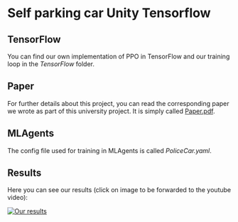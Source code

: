 # Self parking car Unity Tensorflow
 
## TensorFlow
You can find our own implementation of PPO in TensorFlow and our training loop in the *TensorFlow* folder.

## Paper
For further details about this project, you can read the corresponding paper we wrote as part of this university project. It is simply called [Paper.pdf](https://github.com/corni3011/Self-parking-car-Unity-Tensorflow/blob/main/Paper.pdf).

## MLAgents
The config file used for training in MLAgents is called *PoliceCar.yaml*.

## Results
Here you can see our results (click on image to be forwarded to the youtube video):

[![Our results](https://img.youtube.com/vi/MoKuiS49GTk/0.jpg)](https://www.youtube.com/watch?v=MoKuiS49GTk)

